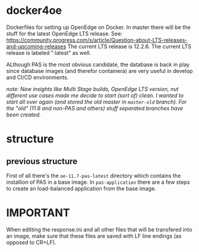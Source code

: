 # docker4oe
Dockerfiles for setting up OpenEdge on Docker. In master there will be the stuff for the latest OpenEdge LTS release. See: https://community.progress.com/s/article/Question-about-LTS-releases-and-upcoming-releases
The current LTS release is 12.2.6. The current LTS release is labeled ":latest" as well.

ALthough PAS is the most obvious candidate, the database is back in play since database images (and therefor containera) are very useful in develop and CI/CD environments.

_note: New insights like Multi Stage builds, OpenEdge LTS version, nut different use cases made me decide to start (sort of) clean. I wanted to start all over again (and stored the old master in `master-old` branch). For the "old" (11.6 and non-PAS and others) stuff separated branches have been created._

# structure

## previous structure
First of all there's the `oe-11.7-pas-latest` directory which contains the installion of PAS in a base image.
In `pas-application` there are a few steps to create an load-balanced application from the base image.

# IMPORTANT
When editting the response.ini and all other files that will be transfered into an image, make sure that these files are saved with LF line endings (as opposed to CR+LF).
